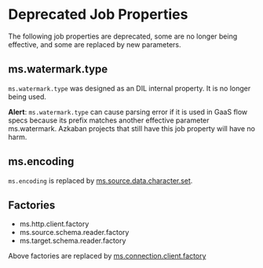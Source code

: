 # Deprecated Job Properties

The following job properties are deprecated, some are no longer being effective, 
and some are replaced by new parameters. 

## ms.watermark.type

`ms.watermark.type` was designed as an DIL internal property. It is no longer being used. 

**Alert**: `ms.watermark.type` can cause parsing error if it is used in GaaS flow specs because
its prefix matches another effective parameter ms.watermark. Azkaban projects that still 
have this job property will have no harm. 

## ms.encoding

`ms.encoding` is replaced by [ms.source.data.character.set](https://github.com/linkedin/data-integration-library/blob/master/docs/parameters/ms.source.data.character.set.md).

## Factories

- ms.http.client.factory
- ms.source.schema.reader.factory
- ms.target.schema.reader.factory

Above factories are replaced by [ms.connection.client.factory](https://github.com/linkedin/data-integration-library/blob/master/docs/parameters/ms.connection.client.factory.md)

